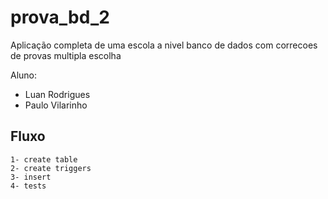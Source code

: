 # prova_bd_2
Aplicação completa de uma escola a nivel banco de dados com correcoes de provas multipla escolha

Aluno: 
  * Luan Rodrigues
  * Paulo Vilarinho


## Fluxo
    1- create table
    2- create triggers
    3- insert
    4- tests
